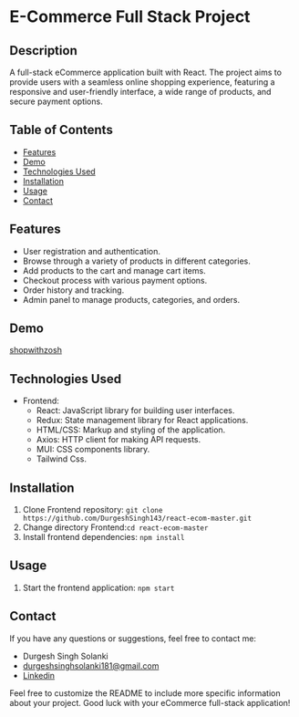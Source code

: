 # E-Commerce Full Stack Project

## Description

A full-stack eCommerce application built with React. The project aims to provide users with a seamless online shopping experience, featuring a responsive and user-friendly interface, a wide range of products, and secure payment options.

## Table of Contents

- [Features](#features)
- [Demo](#demo)
- [Technologies Used](#technologies-used)
- [Installation](#installation)
- [Usage](#usage)
- [Contact](#contact)

## Features

- User registration and authentication.
- Browse through a variety of products in different categories.
- Add products to the cart and manage cart items.
- Checkout process with various payment options.
- Order history and tracking.
- Admin panel to manage products, categories, and orders.

## Demo

[shopwithzosh](https://react-ecom-master.vercel.app/)

## Technologies Used

- Frontend:
  - React: JavaScript library for building user interfaces.
  - Redux: State management library for React applications.
  - HTML/CSS: Markup and styling of the application.
  - Axios: HTTP client for making API requests.
  - MUI: CSS components library.
  - Tailwind Css.

## Installation

1. Clone Frontend repository: `git clone https://github.com/DurgeshSingh143/react-ecom-master.git`
2. Change directory Frontend:`cd react-ecom-master`
3. Install frontend dependencies: `npm install`

## Usage

1. Start the frontend application: `npm start`

## Contact

If you have any questions or suggestions, feel free to contact me:

- Durgesh Singh Solanki
- durgeshsinghsolanki181@gmail.com
- [Linkedin](https://www.linkedin.com/in/durgesh-singh-solanki-softwareengineer/)

Feel free to customize the README to include more specific information about your project. Good luck with your eCommerce full-stack application!



